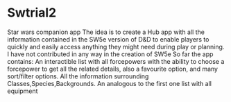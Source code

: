 # Swtrial2
Star wars companion app
The idea is to create a Hub app with all the information contained in the SW5e version of D&D to enable players to quickly and easily access anything they might need during play or planning.
I have not contributed in any way in the creation of SW5e 
So far the app contains:
  An interactible list with all forcepowers with the ability to choose a forcepower to get all the related details, also a favourite option, and many sort/filter options.
  All the information surrounding Classes,Species,Backgrounds.
  An analogous to the first one list with all equipment

